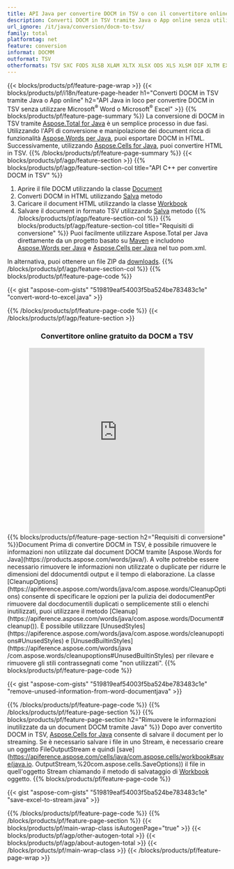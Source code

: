 ```yaml
---
title: API Java per convertire DOCM in TSV o con il convertitore online gratuito
description: Converti DOCM in TSV tramite Java o App online senza utilizzare Microsoft Word o Microsoft Excel o in linea. Prova rapidamente il convertitore online gratuito da DOCM a TSV prima di integrare il codice. 
url_ignore: /it/java/conversion/docm-to-tsv/
family: total
platformtag: net
feature: conversion
informat: DOCMM
outformat: TSV
otherformats: TSV SXC FODS XLSB XLAM XLTX XLSX ODS XLS XLSM DIF XLTM EXCEL XLT
---
```

{{< blocks/products/pf/feature-page-wrap >}}
{{< blocks/products/pf/i18n/feature-page-header h1="Converti DOCM in TSV tramite Java o App online" h2="API Java in loco per convertire DOCM in TSV senza utilizzare Microsoft<sup>&reg;</sup> Word o Microsoft<sup>&reg;</sup> Excel" >}}
{{% blocks/products/pf/feature-page-summary %}}
La conversione di DOCM in TSV tramite [Aspose.Total for Java](https://products.aspose.com/total/java/) è un semplice processo in due fasi. Utilizzando l'API di conversione e manipolazione dei document ricca di funzionalità [Aspose.Words per Java](https://products.aspose.com/words/java/), puoi esportare DOCM in HTML. Successivamente, utilizzando [Aspose.Cells for Java](https://products.aspose.com/cells/java/), puoi convertire HTML in TSV.
{{% /blocks/products/pf/feature-page-summary  %}}
{{< blocks/products/pf/agp/feature-section >}}
{{% blocks/products/pf/agp/feature-section-col title="API C++ per convertire DOCM in TSV" %}}
1. Aprire il file DOCM utilizzando la classe [Document](https://apiference.aspose.com/words/java/com.aspose.words/Document)
2. Converti DOCM in HTML utilizzando [Salva](https://apiference.aspose.com/words/java/com.aspose.words/Document#save(java.lang.String,com.aspose.words.SaveOptions) ) metodo
3. Caricare il document HTML utilizzando la classe [Workbook](https://apiference.aspose.com/cells/java/com.aspose.cells/Workbook)
4. Salvare il document in formato TSV utilizzando [Salva](https://apiference.aspose.com/cells/java/com.aspose.cells/workbook#save(java.lang.String,%20com.aspose.cells.SaveOptions)) metodo
{{% /blocks/products/pf/agp/feature-section-col %}}
{{% blocks/products/pf/agp/feature-section-col title="Requisiti di conversione" %}}
Puoi facilmente utilizzare Aspose.Total per Java direttamente da un progetto basato su [Maven](https://releases.aspose.com/total/java/) e includono [Aspose.Words per Java](https://docms.aspose.com/words/java/installation/) e [Aspose.Cells per Java](https://docms.aspose.com/cells/java/installation/) nel tuo pom.xml.

In alternativa, puoi ottenere un file ZIP da [downloads](https://releases.aspose.com/total/java).
{{% /blocks/products/pf/agp/feature-section-col %}}
{{% blocks/products/pf/feature-page-code %}}

{{< gist "aspose-com-gists" "519819eaf54003f5ba524be783483c1e" "convert-word-to-excel.java" >}}


{{% /blocks/products/pf/feature-page-code %}}
{{< /blocks/products/pf/agp/feature-section >}}

<div class="container-fluid agp-content bg-white aboutfile box-1 vh100 section nopbtm">
<div class=container>
<div class=row>
<div class="demobox tc col-md-12 padding-0" align="center">

<h3>Convertitore online gratuito da DOCM a TSV</h3>

<iframe style="border: none; height: 426px;" scrolling="no" src="https://total-conversion-app-65z5r2lp.qa.k8s.dynabic.com/?to=tsv&from=docm" id="child-iframe" width="80%"></iframe>

</div></div>
</div></div>
{{% blocks/products/pf/feature-page-section  h2="Requisiti di conversione" %}}Document
Prima di convertire DOCM in TSV, è possibile rimuovere le informazioni non utilizzate dal document DOCM tramite [Aspose.Words for Java](https://products.aspose.com/words/java/). A volte potrebbe essere necessario rimuovere le informazioni non utilizzate o duplicate per ridurre le dimensioni del ddocumentdi output e il tempo di elaborazione. La classe [CleanupOptions](https://apiference.aspose.com/words/java/com.aspose.words/CleanupOptions) consente di specificare le opzioni per la pulizia dei dodocumentPer rimuovere dal docdocumentili duplicati o semplicemente stili o elenchi inutilizzati, puoi utilizzare il metodo [Cleanup](https://apiference.aspose.com/words/java/com.aspose.words/Document#cleanup()). È possibile utilizzare [UnusedStyles](https://apiference.aspose.com/words/java/com.aspose.words/cleanupoptions#UnusedStyles) e [UnusedBuiltinStyles](https://apiference.aspose.com/words/java /com.aspose.words/cleanupoptions#UnusedBuiltinStyles) per rilevare e rimuovere gli stili contrassegnati come "non utilizzati".  
{{% blocks/products/pf/feature-page-code %}}

{{< gist "aspose-com-gists" "519819eaf54003f5ba524be783483c1e" "remove-unused-information-from-word-documentjava" >}}

{{% /blocks/products/pf/feature-page-code  %}}
{{% /blocks/products/pf/feature-page-section %}}
{{% blocks/products/pf/feature-page-section  h2="Rimuovere le informazioni inutilizzate da un document DOCM tramite Java" %}}
Dopo aver convertito DOCM in TSV, [Aspose.Cells for Java](https://products.aspose.com/cells/java/) consente di salvare il document per lo streaming. Se è necessario salvare i file in uno Stream, è necessario creare un oggetto FileOutputStream e quindi [save](https://apiference.aspose.com/cells/java/com.aspose.cells/workbook#save(java.io. OutputStream,%20com.aspose.cells.SaveOptions)) il file in quell'oggetto Stream chiamando il metodo di salvataggio di [Workbook](https://apiference.aspose.com/cells/java/com.aspose.cells/Workbook) oggetto. 
{{% blocks/products/pf/feature-page-code %}}

{{< gist "aspose-com-gists" "519819eaf54003f5ba524be783483c1e" "save-excel-to-stream.java" >}}

{{% /blocks/products/pf/feature-page-code  %}}
{{% /blocks/products/pf/feature-page-section %}}
{{< blocks/products/pf/main-wrap-class isAutogenPage="true" >}}
{{< blocks/products/pf/agp/other-autogen-total >}}
{{< blocks/products/pf/agp/about-autogen-total >}}
{{< /blocks/products/pf/main-wrap-class >}}
{{< /blocks/products/pf/feature-page-wrap >}}